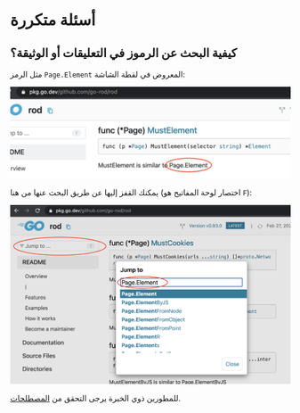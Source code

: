 # أسئلة متكررة

## كيفية البحث عن الرموز في التعليقات أو الوثيقة؟

مثل الرمز `Page.Element` المعروض في لقطة الشاشة:

![الرمز في الدّالة](symbol-in-doc.png)

يمكنك القفز إليها عن طريق البحث عنها من هنا (اختصار لوحة المفاتيح هو `F`):

![رموز البحث](search-symbol-in-doc.png)

للمطورين ذوي الخبرة يرجى التحقق من [المصطلحات](https://github.com/go-rod/rod/blob/master/.github/CONTRIBUTING.md#terminology).
